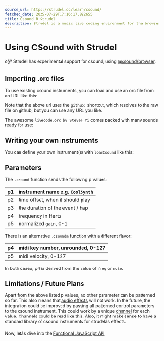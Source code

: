 ```yaml
---
source_url: https://strudel.cc/learn/csound/
fetched_date: 2025-07-29T17:16:17.822655
title: Csound ð Strudel
description: Strudel is a music live coding environment for the browser, porting the TidalCycles pattern language to JavaScript.
---
```

 # Using CSound with Strudel

ð§ª Strudel has experimental support for csound, using [@csound/browser](https://www.npmjs.com/package/@csound/browser).

## Importing .orc files

To use existing csound instruments, you can load and use an orc file from an URL like this:

Note that the above url uses the `github:` shortcut, which resolves to the raw file on github, but you can use any URL you like.

The awesome [`livecode.orc by Steven Yi`](https://github.com/kunstmusik/csound-live-code) comes packed with many sounds ready for use:

## Writing your own instruments

You can define your own instrument(s) with `loadCsound` like this:

## Parameters

The `.csound` function sends the following p values:

| p1 | instrument name e.g. `CoolSynth` |
| --- | --- |
| p2 | time offset, when it should play |
| p3 | the duration of the event / hap |
| p4 | frequency in Hertz |
| p5 | normalized `gain`, 0-1 |

There is an alternative `.csoundm` function with a different flavor:

| p4 | midi key number, unrounded, 0-127 |
| --- | --- |
| p5 | midi velocity, 0-127 |

In both cases, p4 is derived from the value of `freq` or `note`.

## Limitations / Future Plans

Apart from the above listed p values, no other parameter can be patterned so far.
This also means that [audio effects](learn_effects.md) will not work.
In the future, the integration could be improved by passing all patterned control parameters to the csound instrument.
This could work by a unique [channel](https://kunstmusik.github.io/icsc2022-csound-web/tutorial2-interacting-with-csound/#step-4---writing-continuous-data-channels)
for each value. Channels could be read [like this](https://github.com/csound/csound/blob/master/Android/CsoundForAndroid/CsoundAndroidExamples/src/main/res/raw/multitouch_xy.csd).
Also, it might make sense to have a standard library of csound instruments for strudelâs effects.

Now, letâs dive into the [Functional JavaScript API](functions_intro.md)

 

